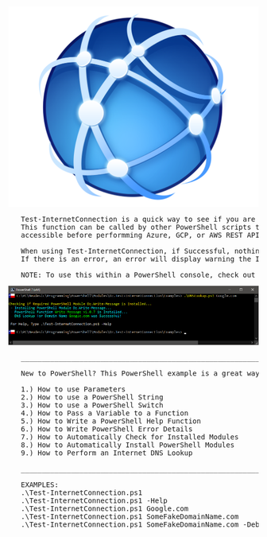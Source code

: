![](/Images/Test-InternetConnection.png?raw=true)

<pre>
   Test-InternetConnection is a quick way to see if you are online utilizing DNS Lookup.
   This function can be called by other PowerShell scripts to check if the Internet is
   accessible before performming Azure, GCP, or AWS REST API calls across the Internet.

   When using Test-InternetConnection, if Successful, nothing is returned or displayed.
   If there is an error, an error will display warning the Internet is unreachable.

   NOTE: To use this within a PowerShell console, check out DNSLookup.ps1 in the Example folder.
</pre>

![](/Images/DNSLookup.png?raw=true)

<pre>
   _____________________________________________________________________________________________

   New to PowerShell? This PowerShell example is a great way to learn the following...

   1.) How to use Parameters
   2.) How to use a PowerShell String
   3.) How to use a PowerShell Switch
   4.) How to Pass a Variable to a Function
   5.) How to Write a PowerShell Help Function
   6.) How to Write PowerShell Error Details
   7.) How to Automatically Check for Installed Modules
   8.) How to Automatically Install PowerShell Modules
   9.) How to Perform an Internet DNS Lookup

   _____________________________________________________________________________________________

   EXAMPLES:
   .\Test-InternetConnection.ps1
   .\Test-InternetConnection.ps1 -Help
   .\Test-InternetConnection.ps1 Google.com
   .\Test-InternetConnection.ps1 SomeFakeDomainName.com
   .\Test-InternetConnection.ps1 SomeFakeDomainName.com -Debug
</pre>
